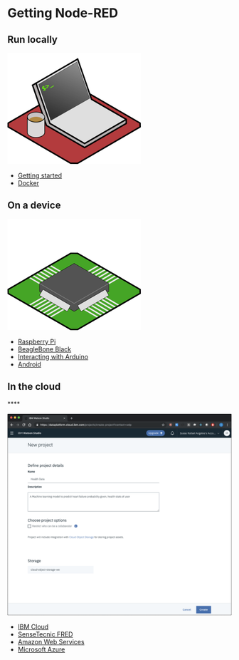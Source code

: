 # Getting Node-RED

## **Run locally**

![](../.gitbook/assets/image%20%2837%29.png)

* [Getting started](https://nodered.org/docs/getting-started/)
* [Docker](https://nodered.org/docs/platforms/docker)

## **On a device**

![](../.gitbook/assets/image%20%2844%29.png)

* [Raspberry Pi](https://nodered.org/docs/hardware/raspberrypi)
* [BeagleBone Black](https://nodered.org/docs/hardware/beagleboneblack)
* [Interacting with Arduino](https://nodered.org/docs/hardware/arduino)
* [Android](https://nodered.org/docs/platforms/android)

## **In the cloud**

\*\*\*\*

![](../.gitbook/assets/image%20%2830%29.png)

* [IBM Cloud](https://nodered.org/docs/platforms/bluemix)
* [SenseTecnic FRED](https://fred.sensetecnic.com/)
* [Amazon Web Services](https://nodered.org/docs/platforms/aws)
* [Microsoft Azure](https://nodered.org/docs/platforms/azure)

